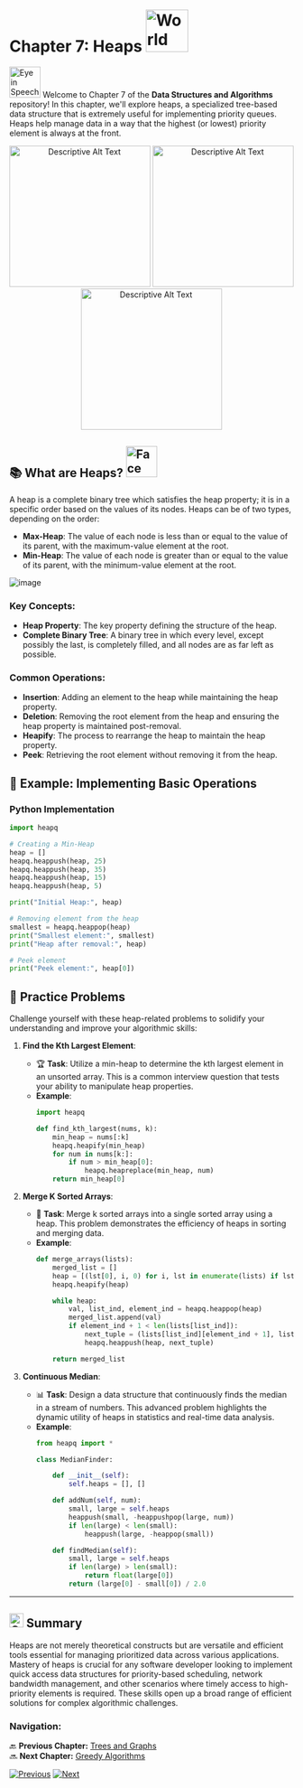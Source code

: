 # Chapter 7: Heaps <img src="https://raw.githubusercontent.com/Tarikul-Islam-Anik/Animated-Fluent-Emojis/master/Emojis/Travel%20and%20places/World%20Map.png" alt="World Map" width="75" height="75" />

<img src="https://raw.githubusercontent.com/Tarikul-Islam-Anik/Animated-Fluent-Emojis/master/Emojis/Smilies/Eye%20in%20Speech%20Bubble.png" alt="Eye in Speech Bubble" width="55" height="55" /> Welcome to Chapter 7 of the **Data Structures and Algorithms** repository! In this chapter, we'll explore heaps, a specialized tree-based data structure that is extremely useful for implementing priority queues. Heaps help manage data in a way that the highest (or lowest) priority element is always at the front.

<p align="center">
  <img src="https://github.com/user-attachments/assets/ac0404c5-cb8f-4d04-a0b2-d0d7007df6ec" width="250" alt="Descriptive Alt Text">
  <img src="https://github.com/user-attachments/assets/f675d223-fc7a-41d6-9c93-d3652f5feea2" width="250" alt="Descriptive Alt Text">
  <img src="https://github.com/user-attachments/assets/45f76e23-3516-464e-b39f-1857fc7cfa06" width="250" alt="Descriptive Alt Text">
</p>

## 📚 What are Heaps? <img src="https://raw.githubusercontent.com/Tarikul-Islam-Anik/Animated-Fluent-Emojis/master/Emojis/Smilies/Face%20with%20Monocle.png" alt="Face with Monocle" width="55" height="55" />

A heap is a complete binary tree which satisfies the heap property; it is in a specific order based on the values of its nodes. Heaps can be of two types, depending on the order:
- **Max-Heap**: The value of each node is less than or equal to the value of its parent, with the maximum-value element at the root.
- **Min-Heap**: The value of each node is greater than or equal to the value of its parent, with the minimum-value element at the root.

![image](https://github.com/user-attachments/assets/cb496207-d371-454e-b7af-6bb160c86ad2)

### Key Concepts:
- **Heap Property**: The key property defining the structure of the heap.
- **Complete Binary Tree**: A binary tree in which every level, except possibly the last, is completely filled, and all nodes are as far left as possible.

### Common Operations:
- **Insertion**: Adding an element to the heap while maintaining the heap property.
- **Deletion**: Removing the root element from the heap and ensuring the heap property is maintained post-removal.
- **Heapify**: The process to rearrange the heap to maintain the heap property.
- **Peek**: Retrieving the root element without removing it from the heap.

## 📖 Example: Implementing Basic Operations

### Python Implementation
```python
import heapq

# Creating a Min-Heap
heap = []
heapq.heappush(heap, 25)
heapq.heappush(heap, 35)
heapq.heappush(heap, 15)
heapq.heappush(heap, 5)

print("Initial Heap:", heap)

# Removing element from the heap
smallest = heapq.heappop(heap)
print("Smallest element:", smallest)
print("Heap after removal:", heap)

# Peek element
print("Peek element:", heap[0])
```
## 🧩 Practice Problems

Challenge yourself with these heap-related problems to solidify your understanding and improve your algorithmic skills:

1. **Find the Kth Largest Element**:
    - 🏆 **Task**: Utilize a min-heap to determine the kth largest element in an unsorted array. This is a common interview question that tests your ability to manipulate heap properties.
    - **Example**:
      ```python
      import heapq

      def find_kth_largest(nums, k):
          min_heap = nums[:k]
          heapq.heapify(min_heap)
          for num in nums[k:]:
              if num > min_heap[0]:
                  heapq.heapreplace(min_heap, num)
          return min_heap[0]
      ```

2. **Merge K Sorted Arrays**:
    - 🔄 **Task**: Merge k sorted arrays into a single sorted array using a heap. This problem demonstrates the efficiency of heaps in sorting and merging data.
    - **Example**:
      ```python
      def merge_arrays(lists):
          merged_list = []
          heap = [(lst[0], i, 0) for i, lst in enumerate(lists) if lst]
          heapq.heapify(heap)

          while heap:
              val, list_ind, element_ind = heapq.heappop(heap)
              merged_list.append(val)
              if element_ind + 1 < len(lists[list_ind]):
                  next_tuple = (lists[list_ind][element_ind + 1], list_ind, element_ind + 1)
                  heapq.heappush(heap, next_tuple)

          return merged_list
      ```

3. **Continuous Median**:
    - 📊 **Task**: Design a data structure that continuously finds the median in a stream of numbers. This advanced problem highlights the dynamic utility of heaps in statistics and real-time data analysis.
    - **Example**:
      ```python
      from heapq import *

      class MedianFinder:

          def __init__(self):
              self.heaps = [], []

          def addNum(self, num):
              small, large = self.heaps
              heappush(small, -heappushpop(large, num))
              if len(large) < len(small):
                  heappush(large, -heappop(small))

          def findMedian(self):
              small, large = self.heaps
              if len(large) > len(small):
                  return float(large[0])
              return (large[0] - small[0]) / 2.0
      ```
---
## <img src="https://raw.githubusercontent.com/Tarikul-Islam-Anik/Animated-Fluent-Emojis/master/Emojis/Smilies/Grinning%20Face%20with%20Smiling%20Eyes.png" alt="Grinning Face with Smiling Eyes" width="25" height="25" /> Summary

Heaps are not merely theoretical constructs but are versatile and efficient tools essential for managing prioritized data across various applications. Mastery of heaps is crucial for any software developer looking to implement quick access data structures for priority-based scheduling, network bandwidth management, and other scenarios where timely access to high-priority elements is required. These skills open up a broad range of efficient solutions for complex algorithmic challenges.

### **Navigation:**

🔙 **Previous Chapter:** [Trees and Graphs](chapter-6-trees-and-graphs.md)  
🔜 **Next Chapter:** [Greedy Algorithms](chapter-8-greedy-algorithms.md)

[![Previous](https://img.shields.io/badge/Previous-Trees_and_Graphs-blue?style=for-the-badge)](chapter-6-trees-and-graphs.md)
[![Next](https://img.shields.io/badge/Next-Dynamic_Programming-green?style=for-the-badge)](chapter-8-greedy-algorithms.md)

